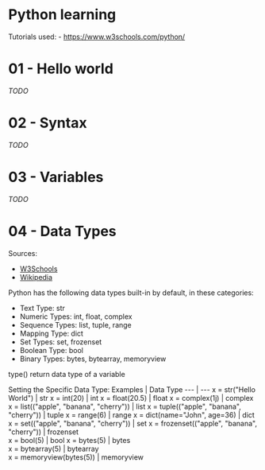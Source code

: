 # Python learning

Tutorials used:
    - https://www.w3schools.com/python/

# 01 - Hello world

*TODO*

# 02 - Syntax

*TODO*

# 03 - Variables

*TODO*

# 04 - Data Types

Sources:
- [W3Schools][1]
- [Wikipedia][2]

Python has the following data types built-in by default, in these categories:
- Text Type:      str
- Numeric Types:  int, float, complex
- Sequence Types: list, tuple, range
- Mapping Type: 	dict
- Set Types: 	    set, frozenset
- Boolean Type: 	bool
- Binary Types: 	bytes, bytearray, memoryview

type() return data type of a variable

Setting the Specific Data Type:
Examples | Data Type
--- | ---
x = str("Hello World") | str
x = int(20) | int
x = float(20.5) | float
x = complex(1j) | complex
x = list(("apple", "banana", "cherry")) | list
x = tuple(("apple", "banana", "cherry")) | tuple
x = range(6) | range
x = dict(name="John", age=36) | dict
x = set(("apple", "banana", "cherry")) | set
x = frozenset(("apple", "banana", "cherry")) | frozenset 	
x = bool(5) | bool
x = bytes(5) | bytes 	
x = bytearray(5) | bytearray 	
x = memoryview(bytes(5)) | memoryview

[1]: https://www.w3schools.com/python/python_datatypes.asp
[2]: https://es.wikipedia.org/wiki/Python#Tipos_de_datos